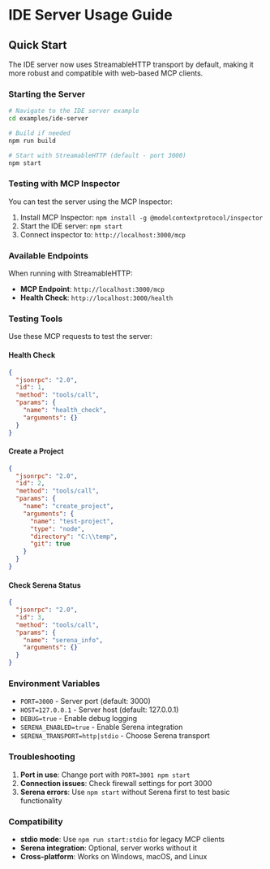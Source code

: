 # IDE Server Usage Guide

## Quick Start

The IDE server now uses StreamableHTTP transport by default, making it more robust and compatible with web-based MCP clients.

### Starting the Server

```bash
# Navigate to the IDE server example
cd examples/ide-server

# Build if needed
npm run build

# Start with StreamableHTTP (default - port 3000)
npm start
```

### Testing with MCP Inspector

You can test the server using the MCP Inspector:

1. Install MCP Inspector: `npm install -g @modelcontextprotocol/inspector`
2. Start the IDE server: `npm start`
3. Connect inspector to: `http://localhost:3000/mcp`

### Available Endpoints

When running with StreamableHTTP:
- **MCP Endpoint**: `http://localhost:3000/mcp`
- **Health Check**: `http://localhost:3000/health`

### Testing Tools

Use these MCP requests to test the server:

#### Health Check
```json
{
  "jsonrpc": "2.0", 
  "id": 1,
  "method": "tools/call",
  "params": {
    "name": "health_check",
    "arguments": {}
  }
}
```

#### Create a Project
```json
{
  "jsonrpc": "2.0",
  "id": 2, 
  "method": "tools/call",
  "params": {
    "name": "create_project",
    "arguments": {
      "name": "test-project",
      "type": "node",
      "directory": "C:\\temp",
      "git": true
    }
  }
}
```

#### Check Serena Status
```json
{
  "jsonrpc": "2.0",
  "id": 3,
  "method": "tools/call", 
  "params": {
    "name": "serena_info",
    "arguments": {}
  }
}
```

### Environment Variables

- `PORT=3000` - Server port (default: 3000)
- `HOST=127.0.0.1` - Server host (default: 127.0.0.1)
- `DEBUG=true` - Enable debug logging
- `SERENA_ENABLED=true` - Enable Serena integration
- `SERENA_TRANSPORT=http|stdio` - Choose Serena transport

### Troubleshooting

1. **Port in use**: Change port with `PORT=3001 npm start`
2. **Connection issues**: Check firewall settings for port 3000
3. **Serena errors**: Use `npm start` without Serena first to test basic functionality

### Compatibility

- **stdio mode**: Use `npm run start:stdio` for legacy MCP clients
- **Serena integration**: Optional, server works without it
- **Cross-platform**: Works on Windows, macOS, and Linux
